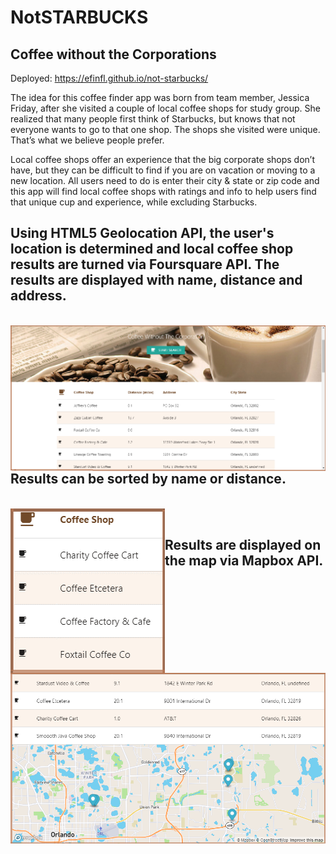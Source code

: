 # NotSTARBUCKS

## Coffee without the Corporations

Deployed: https://efinfl.github.io/not-starbucks/

The idea for this coffee finder app was born from team member, Jessica Friday, after she visited a couple of local coffee shops for study group.  She realized that many people first think of Starbucks, but knows that not everyone wants to go to that one shop.  The shops she visited were unique.  That’s what we believe people prefer.

Local coffee shops offer an experience that the big corporate shops don’t have, but they can be difficult to find if you are on vacation or moving to a new location.  All users need to do is enter their city & state or zip code and this app will find local coffee shops with ratings and info to help users find that unique cup and experience, while excluding Starbucks.

## Using HTML5 Geolocation API, the user's location is determined and local coffee shop results are turned via Foursquare API.  The results are displayed with name, distance and address.<br>
<br>
<img src="assets/images/searchresults.png" alt=results style="float:left"><br>


## Results can be sorted by name or distance.<br>
<br>
<img src="assets/images/namesort.png" alt=sort style="float:left"><br>


## Results are displayed on the map via Mapbox API.<br>
<br>
<img src="assets/images/map.png" alt=map style="float:left">


